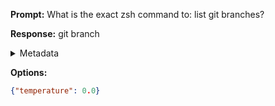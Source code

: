 **Prompt:**
What is the exact zsh command to: list git branches?


**Response:**
git branch

<details><summary>Metadata</summary>

- Duration: 649 ms
- Datetime: 2023-08-24T10:33:27.184403
- Model: gpt-3.5-turbo-0613

</details>

**Options:**
```json
{"temperature": 0.0}
```

